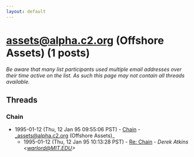 ```yaml
---
layout: default
---
```


# assets@alpha.c2.org (Offshore Assets) (1 posts)

_Be aware that many list participants used multiple email addresses over their time active on the list. As such this page may not contain all threads available._

## Threads

### Chain
+ 1995-01-12 (Thu, 12 Jan 95 09:55:06 PST) - [Chain](/archive/1995/01/f382928b9c354477cf5a355a148371cb70061c92aa2695cf363636211e190717) - _assets@alpha.c2.org (Offshore Assets)_
  + 1995-01-12 (Thu, 12 Jan 95 10:13:28 PST) - [Re: Chain](/archive/1995/01/bf2ba84d1dc7f016038371a404cb681c696955be69439c2a8a90947db2b7e935) - _Derek Atkins \<warlord@MIT.EDU\>_

